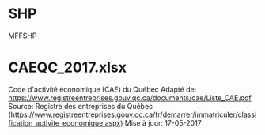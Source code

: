 # SHP
MFFSHP



# CAEQC_2017.xlsx
Code d'activité économique (CAE) du Québec
Adapté de: https://www.registreentreprises.gouv.qc.ca/documents/cae/Liste_CAE.pdf
Source: Registre des entreprises du Québec (https://www.registreentreprises.gouv.qc.ca/fr/demarrer/immatriculer/classification_activite_economique.aspx)
Mise à jour: 17-05-2017
